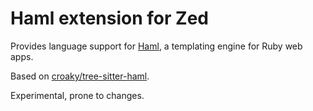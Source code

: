 # Haml extension for Zed

Provides language support for [Haml](https://haml.info/),
a templating engine for Ruby web apps.

Based on [croaky/tree-sitter-haml](https://github.com/croaky/tree-sitter-haml).

Experimental, prone to changes.
